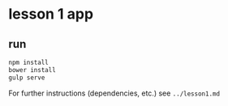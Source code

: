# lesson 1 app

## run
```sh
npm install
bower install
gulp serve
```
For further instructions (dependencies, etc.) see `../lesson1.md`
